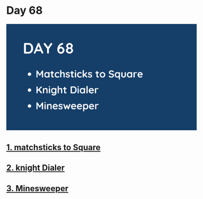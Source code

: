 # Day 68

![](../images/day68.png)

## [1. matchsticks to Square]()

## [2. knight Dialer]()

## [3. Minesweeper]()